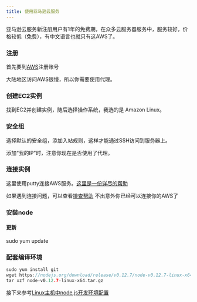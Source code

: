 ```yaml
---
title: 使用亚马逊云服务
---
```

亚马逊云服务新注册用户有1年的免费期，在众多云服务器服务中，服务较好，价格较低（免费），有中文语言也就只有这AWS了。

### 注册
首先要到[AWS](https://aws.amazon.com)注册账号

大陆地区访问AWS很慢，所以你需要使用代理。

### 创建EC2实例
找到EC2并创建实例，随后选择操作系统，我选的是 Amazon Linux。

### 安全组
选择默认的安全组，添加入站规则，这样才能通过SSH访问到服务器上。

添加“我的IP”时，注意你现在是否使用了代理。

### 连接实例
这里使用putty连接AWS服务。[这里是一份详尽的帮助](https://docs.aws.amazon.com/zh_cn/AWSEC2/latest/UserGuide/putty.html)

如果遇到连接问题，可以查看[排查帮助](http://docs.aws.amazon.com/zh_cn/AWSEC2/latest/UserGuide/TroubleshootingInstancesConnecting.html)
不出意外你已经可以连接你的AWS了

### 安装node

#### 更新
sudo yum update

### 配套编译环境
```c
sudo yum install git
wget https://nodejs.org/download/release/v0.12.7/node-v0.12.7-linux-x64.tar.gz
tar xzf node-v0.12.7-linux-x64.tar.gz
```

接下来参考[Linux主机中node.js开发环境配置](http://blog.fandenggui.com/?p=117)
